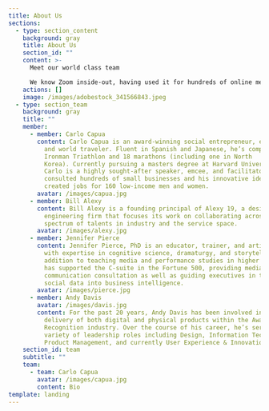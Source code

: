 ```yaml
---
title: About Us
sections:
  - type: section_content
    background: gray
    title: About Us
    section_id: ""
    content: >-
      Meet our world class team

      We know Zoom inside-out, having used it for hundreds of online meetings, workshops and courses since adopting this solution in 2013. We work with individuals and organizations to help them enhance their communications using Zoom.
    actions: []
    image: /images/adobestock_341566843.jpeg
  - type: section_team
    background: gray
    title: ""
    member:
      - member: Carlo Capua
        content: Carlo Capua is an award-winning social entrepreneur, endurance athlete,
          and world traveler. Fluent in Spanish and Japanese, he’s completed an
          Ironman Triathlon and 18 marathons (including one in North
          Korea). Currently pursuing a masters degree at Harvard University,
          Carlo is a highly sought-after speaker, emcee, and facilitator. He’s
          consulted hundreds of small businesses and his innovative ideas have
          created jobs for 160 low-income men and women.
        avatar: /images/capua.jpg
      - member: Bill Alexy
        content: Bill Alexy is a founding principal of Alexy 19, a design and
          engineering firm that focuses its work on collaborating across a
          spectrum of talents in industry and the service space.
        avatar: /images/alexy.jpg
      - member: Jennifer Pierce
        content: Jennifer Pierce, PhD is an educator, trainer, and artistic director
          with expertise in cognitive science, dramaturgy, and storytelling. In
          addition to teaching media and performance studies in higher ed, she
          has supported the C-suite in the Fortune 500, providing media and
          communication consultation as well as guiding executives in turning
          social data into business intelligence.
        avatar: /images/pierce.jpg
      - member: Andy Davis
        avatar: /images/davis.jpg
        content: For the past 20 years, Andy Davis has been involved in the creation and
          delivery of both digital and physical products within the Awards and
          Recognition industry. Over the course of his career, he’s served in a
          variety of leadership roles including Design, Information Technology,
          Product Management, and currently User Experience & Innovation.
    section_id: team
    subtitle: ""
    team:
      - team: Carlo Capua
        avatar: /images/capua.jpg
        content: Bio
template: landing
---
```

